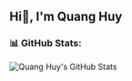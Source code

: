 ## Hi👋, I'm Quang Huy


### 📊 GitHub Stats:
![Quang Huy's GitHub Stats](https://github-readme-stats.vercel.app/api?username=kwanghwi242&show_icons=true&theme=github_dark)


<!--
---

Here are some ideas to get you started:

- 🔭 I’m currently working on ...
- 🌱 I’m currently learning ...
- 👯 I’m looking to collaborate on ...
- 🤔 I’m looking for help with ...
- 💬 Ask me about ...
- 📫 How to reach me: ...
- 😄 Pronouns: ...
- ⚡ Fun fact: ...
-->

